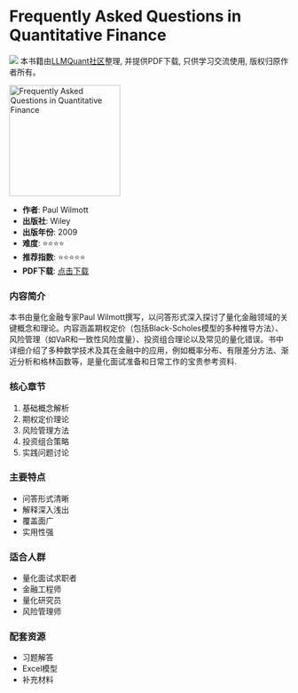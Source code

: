 # Frequently Asked Questions in Quantitative Finance

![](https://fastly.jsdelivr.net/gh/bucketio/img3@main/2024/09/04/1725464231869-e0b2f727-2a0f-4270-bf6c-31ddc350426a.gif)
本书籍由[LLMQuant社区](https://llmquant.com/)整理, 并提供PDF下载, 只供学习交流使用, 版权归原作者所有。

<img src="cover.jpg" alt="Frequently Asked Questions in Quantitative Finance" width="200"/>

- **作者**: Paul Wilmott
- **出版社**: Wiley
- **出版年份**: 2009
- **难度**: ⭐⭐⭐⭐
- **推荐指数**: ⭐⭐⭐⭐⭐
- **PDF下载**: [点击下载](https://github.com/LLMQuant/asset/blob/main/Paul%20P.%20Wilmott%20-%20Frequently%20Asked%20Questions%20in%20Quantitative%20Finance%2C%20Second%20Edition%20%20-A%20John%20Wiley%20and%20Sons%2C%20Ltd.%20(2009).pdf)

### 内容简介

本书由量化金融专家Paul Wilmott撰写，以问答形式深入探讨了量化金融领域的关键概念和理论。内容涵盖期权定价（包括Black-Scholes模型的多种推导方法）、风险管理（如VaR和一致性风险度量）、投资组合理论以及常见的量化错误。书中详细介绍了多种数学技术及其在金融中的应用，例如概率分布、有限差分方法、渐近分析和格林函数等，是量化面试准备和日常工作的宝贵参考资料.

### 核心章节

1. 基础概念解析
2. 期权定价理论
3. 风险管理方法
4. 投资组合策略
5. 实践问题讨论

### 主要特点

- 问答形式清晰
- 解释深入浅出
- 覆盖面广
- 实用性强

### 适合人群

- 量化面试求职者
- 金融工程师
- 量化研究员
- 风险管理师

### 配套资源

- 习题解答
- Excel模型
- 补充材料